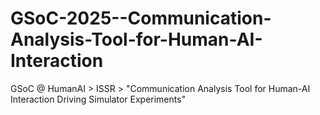 # GSoC-2025--Communication-Analysis-Tool-for-Human-AI-Interaction
GSoC @ HumanAI > ISSR > "Communication Analysis Tool for Human-AI Interaction Driving Simulator Experiments"
